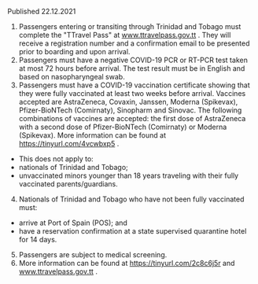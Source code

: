 Published 22.12.2021
1. Passengers entering or transiting through Trinidad and Tobago must complete the "TTravel Pass" at <a href="http://www.ttravelpass.gov.tt">www.ttravelpass.gov.tt</a> . They will receive a registration number and a confirmation email to be presented prior to boarding and upon arrival.
2. Passengers must have a negative COVID-19 PCR or RT-PCR test taken at most 72 hours before arrival. The test result must be in English and based on nasopharyngeal swab.
3. Passengers must have a COVID-19 vaccination certificate showing that they were fully vaccinated at least two weeks before arrival. Vaccines accepted are AstraZeneca, Covaxin, Janssen, Moderna (Spikevax), Pfizer-BioNTech (Comirnaty), Sinopharm and Sinovac. The following combinations of vaccines are accepted: the first dose of AstraZeneca with a second dose of Pfizer-BioNTech (Comirnaty) or Moderna (Spikevax).
More information can be found at <a href="https://tinyurl.com/4vcwbxp5">https://tinyurl.com/4vcwbxp5</a> .
- This does not apply to:
- nationals of Trinidad and Tobago;
- unvaccinated minors younger than 18 years traveling with their fully vaccinated parents/guardians.
4. Nationals of Trinidad and Tobago who have not been fully vaccinated must:
- arrive at Port of Spain (POS); and
- have a reservation confirmation at a state supervised quarantine hotel for 14 days.
5. Passengers are subject to medical screening.
6. More information can be found at <a href="https://tinyurl.com/2c8c6j5r">https://tinyurl.com/2c8c6j5r</a> and <a href="http://www.ttravelpass.gov.tt">www.ttravelpass.gov.tt</a> .